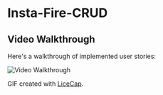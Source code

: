 # Insta-Fire-CRUD


## Video Walkthrough

Here's a walkthrough of implemented user stories:

<img src = "https://gifs.com/gif/08BKYL" title="Video Walkthrough"  width = "" alt="Video Walkthrough" />

GIF created with [LiceCap](http://www.cockos.com/licecap/).

